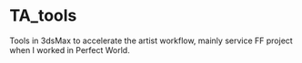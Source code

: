 # TA_tools
Tools in 3dsMax to accelerate the artist workflow, mainly service FF project when I worked in Perfect World. 